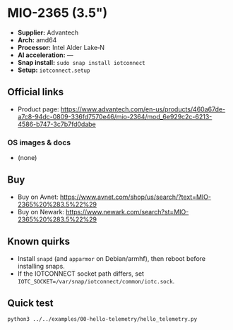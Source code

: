 # MIO-2365 (3.5")

- **Supplier:** Advantech
- **Arch:** amd64
- **Processor:** Intel Alder Lake‑N
- **AI acceleration:** —
- **Snap install:** `sudo snap install iotconnect`
- **Setup:** `iotconnect.setup`

## Official links
- Product page: https://www.advantech.com/en-us/products/460a67de-a7c8-94dc-0809-336fd7570e46/mio-2364/mod_6e929c2c-6213-4586-b747-3c7b7fd0dabe

### OS images & docs
- (none)

## Buy
- Buy on Avnet: https://www.avnet.com/shop/us/search/?text=MIO-2365%20%283.5%22%29
- Buy on Newark: https://www.newark.com/search?st=MIO-2365%20%283.5%22%29

## Known quirks
- Install `snapd` (and `apparmor` on Debian/armhf), then reboot before installing snaps.
- If the IOTCONNECT socket path differs, set `IOTC_SOCKET=/var/snap/iotconnect/common/iotc.sock`.

## Quick test
```bash
python3 ../../examples/00-hello-telemetry/hello_telemetry.py
```
